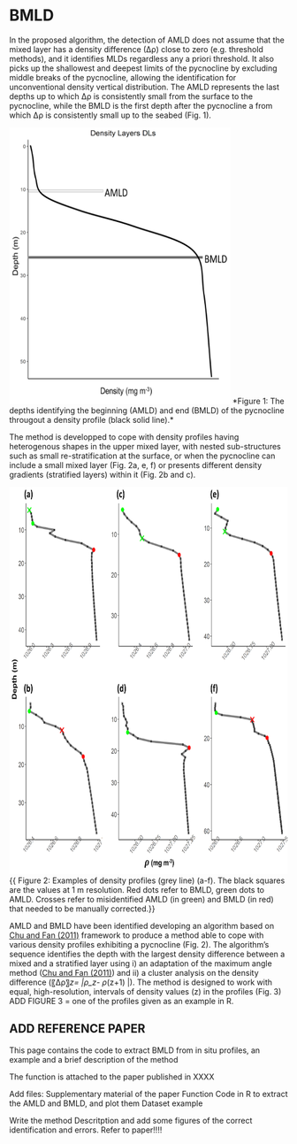 # BMLD

In the proposed algorithm, the detection of AMLD does not assume that the mixed layer has a density difference (∆ρ) close to zero (e.g. threshold methods), and it identifies MLDs regardless any a priori threshold. It also picks up the shallowest and deepest limits of the pycnocline by excluding middle breaks of the pycnocline, allowing the identification for unconventional density vertical distribution. 
The AMLD represents the last depths up to which ∆ρ is consistently small from the surface to the pycnocline, while the BMLD is the first depth after the pycnocline a from which ∆ρ is consistently small up to the seabed (Fig. 1).

<img src="Plots/AMLD_BMLD.png" width="400" height="500" />
*Figure 1: The depths identifying the beginning (AMLD) and end (BMLD) of the pycnocline througout a density profile (black solid line).*

The method is developped to cope with density profiles having heterogenous shapes in the upper mixed layer, with nested sub-structures such as small re-stratification at the surface, or when the pycnocline can include a small mixed layer (Fig. 2a, e, f) or presents different density gradients (stratified layers) within it (Fig. 2b and c). 

<img src="Plots/figA01.png" width="700" height="700" />
<figcaption>{{ Figure 2: Examples of density profiles (grey line) (a-f). The black squares are the values at 1 m resolution. Red dots refer to BMLD, green dots to AMLD. Crosses refer to misidentified AMLD (in green) and BMLD (in red) that needed to be manually corrected.}}</Figure 2: Examples of density profiles (grey line) (a-f). The black squares are the values at 1 m resolution. Red dots refer to BMLD, green dots to AMLD. Crosses refer to misidentified AMLD (in green) and BMLD (in red) that needed to be manually corrected.>

AMLD and BMLD have been identified developing an algorithm based on [Chu and Fan (2011)](https://doi.org/10.1007/s10872-011-0019-2) framework to produce a method able to cope with various density profiles exhibiting a pycnocline (Fig. 2). The algorithm’s sequence identifies the depth with the largest density difference between a mixed and a stratified layer using i) an adaptation of the maximum angle method ([Chu and Fan (2011)](https://doi.org/10.1007/s10872-011-0019-2)) and ii) a cluster analysis on the density difference (〖∆ρ〗_z= |ρ_z- ρ_(z+1) |). The method is designed to work with equal, high-resolution, intervals of density values (z) in the profiles (Fig. 3) ADD FIGURE 3 = one of the profiles given as an example in R.

ADD REFERENCE PAPER
-------------------------
This page contains the code to extract BMLD from in situ profiles, an example and a brief description of the method

The function is attached to the paper published in XXXX

Add files:
Supplementary material of the paper
Function
Code in R to extract the AMLD and BMLD, and plot them
Dataset example

Write the method 
Descritption
and add some figures of the correct identification and errors. Refer to paper!!!!

